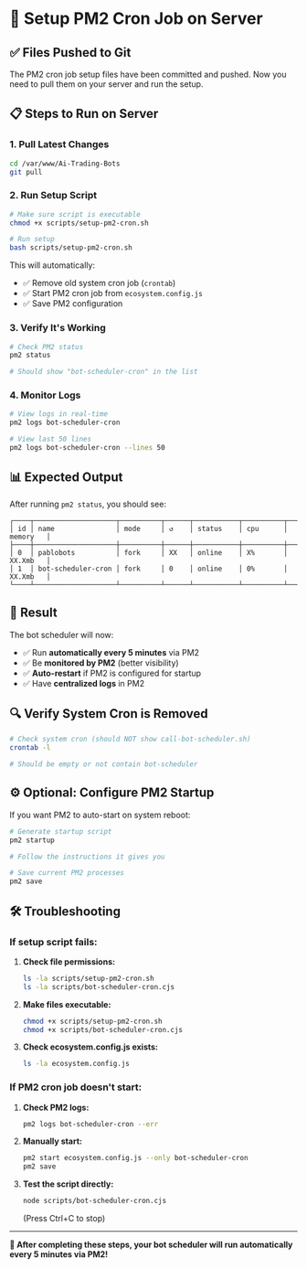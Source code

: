 # 🚀 Setup PM2 Cron Job on Server

## ✅ Files Pushed to Git

The PM2 cron job setup files have been committed and pushed. Now you need to pull them on your server and run the setup.

## 📋 Steps to Run on Server

### 1. Pull Latest Changes

```bash
cd /var/www/Ai-Trading-Bots
git pull
```

### 2. Run Setup Script

```bash
# Make sure script is executable
chmod +x scripts/setup-pm2-cron.sh

# Run setup
bash scripts/setup-pm2-cron.sh
```

This will automatically:
- ✅ Remove old system cron job (`crontab`)
- ✅ Start PM2 cron job from `ecosystem.config.js`
- ✅ Save PM2 configuration

### 3. Verify It's Working

```bash
# Check PM2 status
pm2 status

# Should show "bot-scheduler-cron" in the list
```

### 4. Monitor Logs

```bash
# View logs in real-time
pm2 logs bot-scheduler-cron

# View last 50 lines
pm2 logs bot-scheduler-cron --lines 50
```

## 📊 Expected Output

After running `pm2 status`, you should see:

```
┌────┬────────────────────┬──────────┬──────┬───────────┬──────────┬──────────┐
│ id │ name               │ mode     │ ↺    │ status    │ cpu      │ memory   │
├────┼────────────────────┼──────────┼──────┼───────────┼──────────┼──────────┤
│ 0  │ pablobots          │ fork     │ XX   │ online    │ X%       │ XX.Xmb   │
│ 1  │ bot-scheduler-cron │ fork     │ 0    │ online    │ 0%       │ XX.Xmb   │
└────┴────────────────────┴──────────┴──────┴───────────┴──────────┴──────────┘
```

## 🎯 Result

The bot scheduler will now:
- ✅ Run **automatically every 5 minutes** via PM2
- ✅ Be **monitored by PM2** (better visibility)
- ✅ **Auto-restart** if PM2 is configured for startup
- ✅ Have **centralized logs** in PM2

## 🔍 Verify System Cron is Removed

```bash
# Check system cron (should NOT show call-bot-scheduler.sh)
crontab -l

# Should be empty or not contain bot-scheduler
```

## ⚙️ Optional: Configure PM2 Startup

If you want PM2 to auto-start on system reboot:

```bash
# Generate startup script
pm2 startup

# Follow the instructions it gives you

# Save current PM2 processes
pm2 save
```

## 🛠️ Troubleshooting

### If setup script fails:

1. **Check file permissions:**
   ```bash
   ls -la scripts/setup-pm2-cron.sh
   ls -la scripts/bot-scheduler-cron.cjs
   ```

2. **Make files executable:**
   ```bash
   chmod +x scripts/setup-pm2-cron.sh
   chmod +x scripts/bot-scheduler-cron.cjs
   ```

3. **Check ecosystem.config.js exists:**
   ```bash
   ls -la ecosystem.config.js
   ```

### If PM2 cron job doesn't start:

1. **Check PM2 logs:**
   ```bash
   pm2 logs bot-scheduler-cron --err
   ```

2. **Manually start:**
   ```bash
   pm2 start ecosystem.config.js --only bot-scheduler-cron
   pm2 save
   ```

3. **Test the script directly:**
   ```bash
   node scripts/bot-scheduler-cron.cjs
   ```
   (Press Ctrl+C to stop)

---

**🎯 After completing these steps, your bot scheduler will run automatically every 5 minutes via PM2!**

